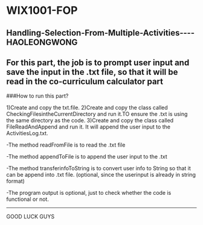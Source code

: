 # WIX1001-FOP

Handling-Selection-From-Multiple-Activities----HAOLEONGWONG
------------------------------------------------------------
For this part, the job is to prompt user input and save the input in the .txt file, so that it will be read in the co-curriculum calculator part
--------------------------------------------------------------------------------------------------------------------------------------------------
###How to run this part?

1)Create and copy the txt.file.
2)Create and copy the class called CheckingFilesintheCurrentDirectory and run it.TO ensure the .txt is using the same directory as the code.
3)Create and copy the class called FileReadAndAppend and run it. It will append the user input to the ActivitiesLog.txt.

-The method readFromFile is to read the .txt file

-The method appendToFile is to append the user input to the .txt

-The method transferinfoToString is to convert user info to String so that it can be append into .txt file. (optional, since the userinput is already in string format)

-The program output is optional, just to check whether the code is functional or not.

------------------------------------------------------------------------------------------------------------------------------------------------
GOOD LUCK GUYS
